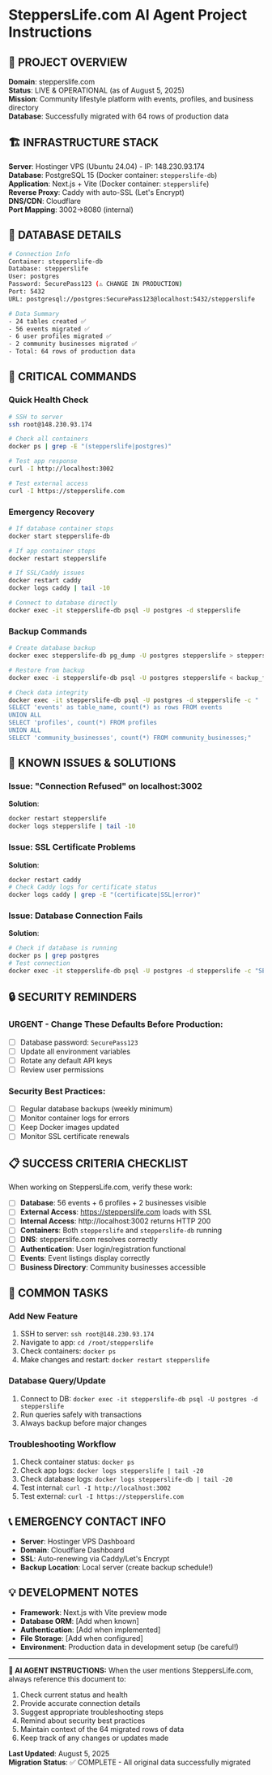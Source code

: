 
# SteppersLife.com AI Agent Project Instructions

## 🎯 PROJECT OVERVIEW
**Domain**: stepperslife.com  
**Status**: LIVE & OPERATIONAL (as of August 5, 2025)  
**Mission**: Community lifestyle platform with events, profiles, and business directory  
**Database**: Successfully migrated with 64 rows of production data  

## 🏗️ INFRASTRUCTURE STACK
**Server**: Hostinger VPS (Ubuntu 24.04) - IP: 148.230.93.174  
**Database**: PostgreSQL 15 (Docker container: `stepperslife-db`)  
**Application**: Next.js + Vite (Docker container: `stepperslife`)  
**Reverse Proxy**: Caddy with auto-SSL (Let's Encrypt)  
**DNS/CDN**: Cloudflare  
**Port Mapping**: 3002→8080 (internal)  

## 💾 DATABASE DETAILS
```bash
# Connection Info
Container: stepperslife-db
Database: stepperslife
User: postgres
Password: SecurePass123 (⚠️ CHANGE IN PRODUCTION)
Port: 5432
URL: postgresql://postgres:SecurePass123@localhost:5432/stepperslife

# Data Summary
- 24 tables created ✅
- 56 events migrated ✅
- 6 user profiles migrated ✅
- 2 community businesses migrated ✅
- Total: 64 rows of production data
```

## 🔧 CRITICAL COMMANDS

### Quick Health Check
```bash
# SSH to server
ssh root@148.230.93.174

# Check all containers
docker ps | grep -E "(stepperslife|postgres)"

# Test app response
curl -I http://localhost:3002

# Test external access
curl -I https://stepperslife.com
```

### Emergency Recovery
```bash
# If database container stops
docker start stepperslife-db

# If app container stops
docker restart stepperslife

# If SSL/Caddy issues
docker restart caddy
docker logs caddy | tail -10

# Connect to database directly
docker exec -it stepperslife-db psql -U postgres -d stepperslife
```

### Backup Commands
```bash
# Create database backup
docker exec stepperslife-db pg_dump -U postgres stepperslife > stepperslife_backup_$(date +%Y%m%d).sql

# Restore from backup
docker exec -i stepperslife-db psql -U postgres stepperslife < backup_file.sql

# Check data integrity
docker exec -it stepperslife-db psql -U postgres -d stepperslife -c "
SELECT 'events' as table_name, count(*) as rows FROM events
UNION ALL
SELECT 'profiles', count(*) FROM profiles  
UNION ALL
SELECT 'community_businesses', count(*) FROM community_businesses;"
```

## 🚨 KNOWN ISSUES & SOLUTIONS

### Issue: "Connection Refused" on localhost:3002
**Solution**: 
```bash
docker restart stepperslife
docker logs stepperslife | tail -10
```

### Issue: SSL Certificate Problems
**Solution**:
```bash
docker restart caddy
# Check Caddy logs for certificate status
docker logs caddy | grep -E "(certificate|SSL|error)"
```

### Issue: Database Connection Fails
**Solution**:
```bash
# Check if database is running
docker ps | grep postgres
# Test connection
docker exec -it stepperslife-db psql -U postgres -d stepperslife -c "SELECT 1;"
```

## 🔒 SECURITY REMINDERS

### URGENT - Change These Defaults Before Production:
- [ ] Database password: `SecurePass123`
- [ ] Update all environment variables
- [ ] Rotate any default API keys
- [ ] Review user permissions

### Security Best Practices:
- [ ] Regular database backups (weekly minimum)
- [ ] Monitor container logs for errors
- [ ] Keep Docker images updated
- [ ] Monitor SSL certificate renewals

## 📋 SUCCESS CRITERIA CHECKLIST

When working on SteppersLife.com, verify these work:
- [ ] **Database**: 56 events + 6 profiles + 2 businesses visible
- [ ] **External Access**: https://stepperslife.com loads with SSL
- [ ] **Internal Access**: http://localhost:3002 returns HTTP 200
- [ ] **Containers**: Both `stepperslife` and `stepperslife-db` running
- [ ] **DNS**: stepperslife.com resolves correctly
- [ ] **Authentication**: User login/registration functional
- [ ] **Events**: Event listings display correctly
- [ ] **Business Directory**: Community businesses accessible

## 🎯 COMMON TASKS

### Add New Feature
1. SSH to server: `ssh root@148.230.93.174`
2. Navigate to app: `cd /root/stepperslife`
3. Check containers: `docker ps`
4. Make changes and restart: `docker restart stepperslife`

### Database Query/Update
1. Connect to DB: `docker exec -it stepperslife-db psql -U postgres -d stepperslife`
2. Run queries safely with transactions
3. Always backup before major changes

### Troubleshooting Workflow
1. Check container status: `docker ps`
2. Check app logs: `docker logs stepperslife | tail -20`
3. Check database logs: `docker logs stepperslife-db | tail -20`
4. Test internal: `curl -I http://localhost:3002`
5. Test external: `curl -I https://stepperslife.com`

## 📞 EMERGENCY CONTACT INFO
- **Server**: Hostinger VPS Dashboard
- **Domain**: Cloudflare Dashboard  
- **SSL**: Auto-renewing via Caddy/Let's Encrypt
- **Backup Location**: Local server (create backup schedule!)

## 💡 DEVELOPMENT NOTES
- **Framework**: Next.js with Vite preview mode
- **Database ORM**: [Add when known]
- **Authentication**: [Add when implemented]
- **File Storage**: [Add when configured]
- **Environment**: Production data in development setup (be careful!)

---

**🤖 AI AGENT INSTRUCTIONS:**
When the user mentions SteppersLife.com, always reference this document to:
1. Check current status and health
2. Provide accurate connection details
3. Suggest appropriate troubleshooting steps
4. Remind about security best practices
5. Maintain context of the 64 migrated rows of data
6. Keep track of any changes or updates made

**Last Updated**: August 5, 2025  
**Migration Status**: ✅ COMPLETE - All original data successfully migrated